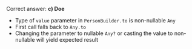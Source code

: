 Correct answer: **c) Doe**

* Type of `value` parameter in `PersonBuilder.to` is non-nullable `Any`
* First call falls back to `Any.to`
* Changing the parameter to nullable `Any?` or casting the value to non-nullable will yield expected result
